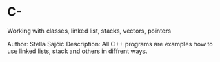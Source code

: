 # C-
Working with classes, linked list, stacks, vectors, pointers

Author: Stella Sajčić
Description:
All C++ programs are examples how to use linked lists, stack and others in diffrent ways.
